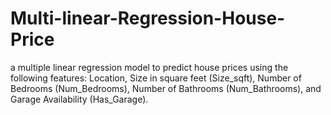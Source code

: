 # Multi-linear-Regression-House-Price
a multiple linear regression model to predict house prices using the following features: Location, Size in square feet (Size_sqft), Number of Bedrooms (Num_Bedrooms), Number of Bathrooms (Num_Bathrooms), and Garage Availability (Has_Garage).
